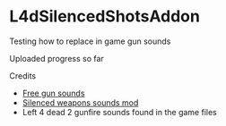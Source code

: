 # L4dSilencedShotsAddon

Testing how to replace in game gun sounds

Uploaded progress so far

Credits
- [Free gun sounds](https://www.fesliyanstudios.com/royalty-free-sound-effects-download/gun-shooting-300)
- [Silenced weapons sounds mod](https://www.gamemaps.com/details/22262)
- Left 4 dead 2 gunfire sounds found in the game files
